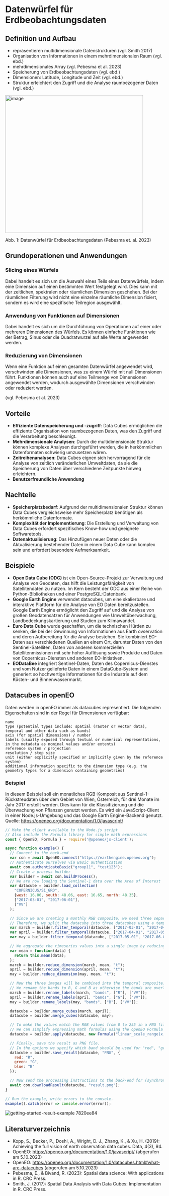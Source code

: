 # Datenwürfel für Erdbeobachtungsdaten

## Definition und Aufbau

- repräsentieren multidimensionale Datenstrukturen (vgl. Smith 2017)
- Organisation von Informationen in einem mehrdimensionalen Raum (vgl. ebd.)
- mehrdimensionales Array (vgl. Pebesma et al. 2023)
- Speicherung von Erdbeobachtungsdaten (vgl. ebd.)
- Dimensionen: Latitude, Longitude und Zeit (vgl. ebd.)
- Struktur erleichtert den Zugriff und die Analyse raumbezogener Daten (vgl. ebd.)

<img width="438" alt="image" src="https://github.com/sonja-becker/geosoft2-2023/assets/102386695/b173d115-9bfc-4d02-84a8-b7ba5a6645f9">

Abb. 1: Datenwürfel für Erdbeobachtungsdaten (Pebesma et. al. 2023)

## Grundoperationen und Anwendungen

### Slicing eines Würfels

Dabei handelt es sich um die Auswahl eines Teils eines Datenwürfels, indem eine Dimension auf einen bestimmten Wert festgelegt wird. Dies kann mit der zeitlichen, spektralen oder räumlichen Dimension geschehen. Bei der räumlichen Filterung wird nicht eine einzelne räumliche Dimension fixiert, sondern es wird eine spezifische Teilregion ausgewählt.

### Anwendung von Funktionen auf Dimensionen

Dabei handelt es sich um die Durchführung von Operationen auf einer oder mehreren Dimensionen des Würfels. Es können einfache Funktionen wie der Betrag, Sinus oder die Quadratwurzel auf alle Werte angewendet werden. 

### Reduzierung von Dimensionen

Wenn eine Funktion auf einen gesamten Datenwürfel angewendet wird, verschwinden alle Dimensionen, was zu einem Würfel mit null Dimensionen führt. Funktionen können auch auf eine Teilmenge von Dimensionen angewendet werden, wodurch ausgewählte Dimensionen verschwinden oder reduziert werden.

(vgl. Pebesma et al. 2023)

## Vorteile

- __Effiziente Datenspeicherung und -zugriff__: Data Cubes ermöglichen die effiziente Organisation von raumbezogenen Daten, was den Zugriff und die Verarbeitung beschleunigt.
- __Mehrdimensionale Analysen__: Durch die multidimensionale Struktur können komplexe Analysen durchgeführt werden, die in herkömmlichen Datenformaten schwierig umzusetzen wären.
- __Zeitreihenanalysen__: Data Cubes eignen sich hervorragend für die Analyse von zeitlich veränderlichen Umweltdaten, da sie die Speicherung von Daten über verschiedene Zeitpunkte hinweg erleichtern.
- __Benutzerfreundliche Anwendung__

## Nachteile

- __Speicherplatzbedarf__: Aufgrund der multidimensionalen Struktur können Data Cubes vergleichsweise mehr Speicherplatz benötigen als herkömmliche Datenformate.
- __Komplexität der Implementierung__: Die Erstellung und Verwaltung von Data Cubes erfordert spezifisches Know-how und geeignete Softwaretools.
- __Datenaktualisierung__: Das Hinzufügen neuer Daten oder die Aktualisierung bestehender Daten in einem Data Cube kann komplex sein und erfordert besondere Aufmerksamkeit.


## Beispiele
- __Open Data Cube (ODC)__ ist ein Open-Source-Projekt zur Verwaltung und Analyse von Geodaten, das hilft die Leistungsfähigkeit von Satellitendaten zu nutzen. Im Kern besteht der ODC aus einer Reihe von Python-Bibliotheken und einer PostgreSQL-Datenbank
- __Google Earth Engine__ verwendet datacubes, um eine skalierbare und interaktive Plattform für die Analyse von EO Daten bereitzustellen. Google Earth Engine ermöglicht den Zugriff auf und die Analyse von großen Geodatensätzen für Anwendungen wie Umweltüberwachung, Landbedeckungskartierung und Studien zum Klimawandel.
- __Euro Data Cube__ wurde geschaffen, um die technischen Hürden zu senken, die bei der Gewinnung von Informationen aus Earth ovservation und deren Aufbereitung für die Analyse bestehen. Sie kombiniert EO-Daten aus verschiedenen Quellen an einem Ort, darunter Daten von den Sentinel-Satelliten, Daten von anderen kommerziellen Satellitenmissionen mit sehr hoher Auflösung sowie Produkte und Daten von Copernicus-Diensten und anderen EO-Initiativen.
- __EODataBee__ integriert Sentinel-Daten, Daten des Copernicus-Dienstes und vom Nutzer gelieferte Daten in einem DataCube-System und generiert so hochwertige Informationen für die Industrie auf dem Küsten- und Binnenwassermarkt.


## Datacubes in openEO 
Daten werden in openEO immer als datacubes representiert. 
Die folgenden Eigenschaften sind in der Regel für Dimensionen verfügbar:

    name
    type (potential types include: spatial (raster or vector data), temporal and other data such as bands)
    axis (for spatial dimensions) / number
    labels (usually exposed through textual or numerical representations, in the metadata as nominal values and/or extents)
    reference system / projection
    resolution / step size
    unit (either explicitly specified or implicitly given by the reference system)
    additional information specific to the dimension type (e.g. the geometry types for a dimension containing geometries)



### Beispiel 
In diesem Beispiel soll ein monatliches RGB-Komposit aus Sentinel-1-Rückstreudaten über dem Gebiet von Wien, Österreich, für drei Monate im Jahr 2017 erstellt werden. Dies kann für die Klassifizierung und die Überwachung von Pflanzen genutzt werden.
Es wird ein JavaScript-Client in einer Node.js-Umgebung und das Google Earth Engine-Backend genutzt. Quelle: https://openeo.org/documentation/1.0/javascript/


```javascript
// Make the client available to the Node.js script
// Also include the Formula library for simple math expressions
const { OpenEO, Formula } = require('@openeo/js-client');

async function example() {
  // Connect to the back-end
  var con = await OpenEO.connect("https://earthengine.openeo.org");
  // Authenticate ourselves via Basic authentication
  await con.authenticateBasic("group11", "test123");
  // Create a process builder
  var builder = await con.buildProcess();
  // We are now loading the Sentinel-1 data over the Area of Interest
  var datacube = builder.load_collection(
    "COPERNICUS/S1_GRD",
    {west: 16.06, south: 48.06, east: 16.65, north: 48.35},
    ["2017-03-01", "2017-06-01"],
    ["VV"]
  );

  // Since we are creating a monthly RGB composite, we need three separated time ranges (March aas R, April as G and May as G).
  // Therefore, we split the datacube into three datacubes using a temporal filter.
  var march = builder.filter_temporal(datacube, ["2017-03-01", "2017-04-01"]);
  var april = builder.filter_temporal(datacube, ["2017-04-01", "2017-05-01"]);
  var may = builder.filter_temporal(datacube, ["2017-05-01", "2017-06-01"]);

  // We aggregate the timeseries values into a single image by reducing the time dimension using a mean reducer.
  var mean = function(data) {
    return this.mean(data);
  };
  march = builder.reduce_dimension(march, mean, "t");
  april = builder.reduce_dimension(april, mean, "t");
  may = builder.reduce_dimension(may, mean, "t");

  // Now the three images will be combined into the temporal composite.
  // We rename the bands to R, G and B as otherwise the bands are overlapping and the merge process would fail.
  march = builder.rename_labels(march, "bands", ["R"], ["VV"]);
  april = builder.rename_labels(april, "bands", ["G"], ["VV"]);
  may = builder.rename_labels(may, "bands", ["B"], ["VV"]);

  datacube = builder.merge_cubes(march, april);
  datacube = builder.merge_cubes(datacube, may);

  // To make the values match the RGB values from 0 to 255 in a PNG file, we need to scale them.
  // We can simplify expressing math formulas using the openEO Formula parser.
  datacube = builder.apply(datacube, new Formula("linear_scale_range(x, -20, -5, 0, 255)"));

  // Finally, save the result as PNG file.
  // In the options we specify which band should be used for "red", "green" and "blue" color.
  datacube = builder.save_result(datacube, "PNG", {
    red: "R",
    green: "G",
    blue: "B"
  });

  // Now send the processing instructions to the back-end for (synchronous) execution and save the file as result.png
  await con.downloadResult(datacube, "result.png");
}

// Run the example, write errors to the console.
example().catch(error => console.error(error));


```

 ![getting-started-result-example 7820ee84](https://github.com/sonja-becker/geosoft2-2023/assets/102386695/22684765-b65a-438a-94b2-b74cc116ba73)



## Literaturverzeichnis
- Kopp, S., Becker, P., Doshi, A., Wright, D. J., Zhang, K., & Xu, H. (2019): Achieving the full vision of earth observation data cubes. Data, 4(3), 94.
- OpenEO: https://openeo.org/documentation/1.0/javascript/ (abgerufen am 5.10.2023)
- OpenEO: https://openeo.org/documentation/1.0/datacubes.html#what-are-datacubes (abgerufen am 5.10.2023)
- Pebesma, E., & Bivand, R. (2023): Spatial data science: With applications in R. CRC Press.
- Smith, J. (2017): Spatial Data Analysis with Data Cubes: Implementation in R. CRC Press.
